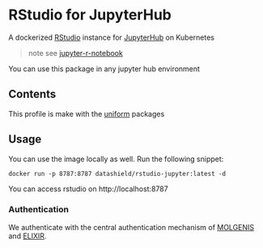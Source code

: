 # RStudio for JupyterHub
A dockerized [RStudio](https://www.rstudio.com/products/rstudio/download-server/) instance for [JupyterHub](https://github.com/jupyterhub/zero-to-jupyterhub-k8s) on Kubernetes

> note see [jupyter-r-notebook](https://hub.docker.com/r/jupyter/r-notebook)

You can use this package in any jupyter hub environment

## Contents
This profile is make with the [uniform](https://www.datashield.org/help/standard-profiles-and-plaforms#athlete) packages 

## Usage
You can use the image locally as well. Run the following snippet:

`docker run -p 8787:8787 datashield/rstudio-jupyter:latest -d`

You can access rstudio on http://localhost:8787
### Authentication
We authenticate with the central authentication mechanism of [MOLGENIS](https://molgenis.org) and [ELIXIR](https://elixir-europe.org/services/compute/aai).
